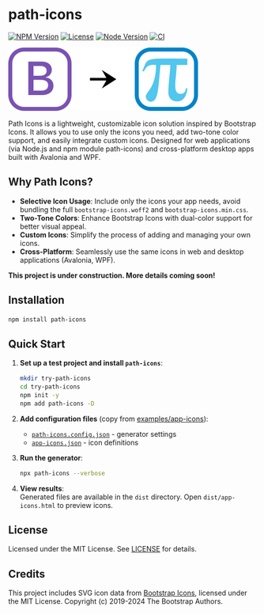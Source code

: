 # path-icons

[![NPM Version](https://img.shields.io/npm/v/path-icons.svg)](https://www.npmjs.com/package/path-icons)
[![License](https://img.shields.io/npm/l/path-icons.svg)](https://github.com/schavelev/path-icons/blob/main/LICENSE)
[![Node Version](https://img.shields.io/node/v/path-icons)](https://github.com/schavelev/path-icons#installation)
[![CI](https://github.com/schavelev/path-icons/actions/workflows/ci.yml/badge.svg)](https://github.com/schavelev/path-icons/actions)

![Path Icons Logo](logos.svg)

Path Icons is a lightweight, customizable icon solution inspired by Bootstrap Icons. It allows you to use only the icons you need, add two-tone color support, and easily integrate custom icons. Designed for web applications (via Node.js and npm module path-icons) and cross-platform desktop apps built with Avalonia and WPF.


## Why Path Icons?

- **Selective Icon Usage**: Include only the icons your app needs, avoid bundling the full `bootstrap-icons.woff2` and `bootstrap-icons.min.css`.
- **Two-Tone Colors**: Enhance Bootstrap Icons with dual-color support for better visual appeal.
- **Custom Icons**: Simplify the process of adding and managing your own icons.
- **Cross-Platform**: Seamlessly use the same icons in web and desktop applications (Avalonia, WPF).

**This project is under construction. More details coming soon!**


## Installation

```bash
npm install path-icons
```

## Quick Start  

1. **Set up a test project and install `path-icons`**:  
   ```bash
   mkdir try-path-icons
   cd try-path-icons
   npm init -y
   npm add path-icons -D
   ```

2. **Add configuration files** (copy from [examples/app-icons](examples/app-icons/)):
   - [`path-icons.config.json`](examples/app-icons/path-icons.config.json) - generator settings  
   - [`app-icons.json`](examples/app-icons/app-icons.json) - icon definitions  

3. **Run the generator**:  
   ```bash
   npx path-icons --verbose
   ```

4. **View results**:  
   Generated files are available in the `dist` directory. Open `dist/app-icons.html` to preview icons.

## License

Licensed under the MIT License. See [LICENSE](LICENSE) for details.

## Credits

This project includes SVG icon data from [Bootstrap Icons](https://github.com/twbs/icons), licensed under the MIT License. Copyright (c) 2019-2024 The Bootstrap Authors.
